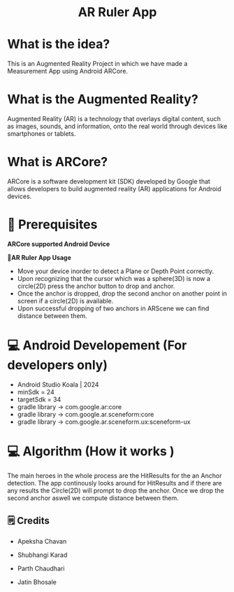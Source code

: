 <h1 align="center">
  AR Ruler App
</h1>

# What is the idea?

This is an Augmented Reality Project in which we have made a Measurement App using Android ARCore.

# What is the Augmented Reality?

Augmented Reality (AR) is a technology that overlays digital content, such as images, sounds, and information, onto the real world through devices like smartphones or tablets.

# What is ARCore?

ARCore is a software development kit (SDK) developed by Google that allows developers to build augmented reality (AR) applications for Android devices.

# 🚀  Prerequisites
  **ARCore supported Android Device**

🎯**AR Ruler App Usage**

- Move your device inorder to detect a Plane or Depth Point correctly.
- Upon recognizing that the cursor which was a sphere(3D) is now a circle(2D) press the anchor button to drop and anchor.
- Once the anchor is dropped, drop the second anchor on another point in screen if a circle(2D) is available.
- Upon successful dropping of two anchors in ARScene we can find distance between them.

# 💻 Android Developement (For developers only)

- Android Studio Koala | 2024
- minSdk = 24
- targetSdk = 34
- gradle library -> com.google.ar:core
- gradle library -> com.google.ar.sceneform:core
- gradle library -> com.google.ar.sceneform.ux:sceneform-ux


# 💻 Algorithm (How it works <For developers only>)

 The main heroes in the whole process are the HitResults for the an Anchor detection. The app continously looks around for HitResults and if there are any results 
 the Circle(2D) will prompt to drop the anchor. Once we drop the second anchor aswell we compute distance between them.

## 🗒️ Credits
- Apeksha Chavan

- Shubhangi Karad

- Parth Chaudhari

- Jatin Bhosale



